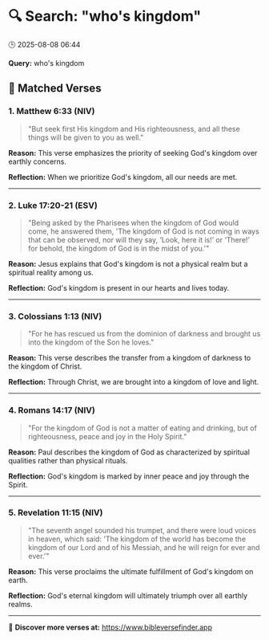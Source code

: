 # 🔍 Search: "who's kingdom"
🕒 2025-08-08 06:44

**Query:** who's kingdom

## 📖 Matched Verses

### 1. Matthew 6:33 (NIV)
> "But seek first His kingdom and His righteousness, and all these things will be given to you as well."

**Reason:** This verse emphasizes the priority of seeking God's kingdom over earthly concerns.

**Reflection:** When we prioritize God's kingdom, all our needs are met.

---

### 2. Luke 17:20-21 (ESV)
> "Being asked by the Pharisees when the kingdom of God would come, he answered them, 'The kingdom of God is not coming in ways that can be observed, nor will they say, ‘Look, here it is!’ or ‘There!’ for behold, the kingdom of God is in the midst of you.'"

**Reason:** Jesus explains that God's kingdom is not a physical realm but a spiritual reality among us.

**Reflection:** God's kingdom is present in our hearts and lives today.

---

### 3. Colossians 1:13 (NIV)
> "For he has rescued us from the dominion of darkness and brought us into the kingdom of the Son he loves."

**Reason:** This verse describes the transfer from a kingdom of darkness to the kingdom of Christ.

**Reflection:** Through Christ, we are brought into a kingdom of love and light.

---

### 4. Romans 14:17 (NIV)
> "For the kingdom of God is not a matter of eating and drinking, but of righteousness, peace and joy in the Holy Spirit."

**Reason:** Paul describes the kingdom of God as characterized by spiritual qualities rather than physical rituals.

**Reflection:** God's kingdom is marked by inner peace and joy through the Spirit.

---

### 5. Revelation 11:15 (NIV)
> "The seventh angel sounded his trumpet, and there were loud voices in heaven, which said: 'The kingdom of the world has become the kingdom of our Lord and of his Messiah, and he will reign for ever and ever.'"

**Reason:** This verse proclaims the ultimate fulfillment of God's kingdom on earth.

**Reflection:** God's eternal kingdom will ultimately triumph over all earthly realms.

---

🔗 **Discover more verses at:** https://www.bibleversefinder.app
